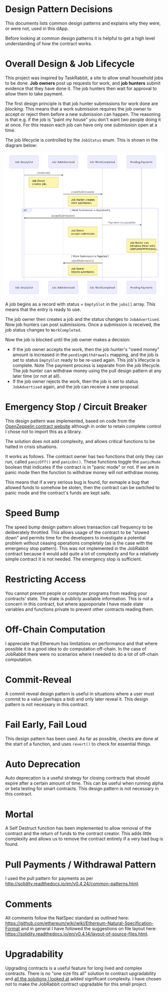 # Design Pattern Decisions
This documents lists common design patterns and explains why they were, or were not, used in this dApp.

Before looking at common design patterns it is helpful to get a high level understanding of how the contract works.

# Overall Design & Job Lifecycle
This project was inspired by TaskRabbit, a site to allow small household jobs to be done. **Job owners** post up requests for work, and **job hunters** submit evidence that they have done it. The job hunters then wait for approval to allow them to take payment.

The first design principle is that job hunter submissions for work done are *blocking*. This means that a work submission requires the job owner to accept or reject them before a new submission can happen. The reasoning is that e.g. if the job is "paint my house" you don't want two people doing it at once. For this reason each job can have only one submission open at a time.

The job lifecycle is controlled by the `JobStatus` enum. This is shown in the diagram below:

![sequence](/documentation/sequence.png "Job Lifecycle")

A job begins as a record with status = `EmptySlot` in the `jobs[]` array. This means that the entry is ready to use.

The job owner then creates a job and the status changes to `JobAdvertised`. Now job hunters can post submissions. Once a submission is received, the job status changes to `WorkCompleted`.

Now the job is blocked until the job owner makes a decision:

* If the job owner accepts the work, then the job hunter's "owed money" amount is increased in the `pendingWithdrawals` mapping, and the job is set to status `EmptySlot` ready to be re-used again. This job's lifecycle is complete. Note The payment process is separate from the job lifecycle. The job hunter can withdraw money using the pull design pattern at any later time (or not at all).
* If the job owner rejects the work, then the job is set to status `JobAdvertised` again, and the job can receive a new proposal.

# Emergency Stop / Circuit Breaker
This design pattern was implemented, based on code from the [OpenZeppelin contract website](https://github.com/OpenZeppelin/openzeppelin-solidity/blob/master/contracts/lifecycle/Pausable.sol) although in order to retain complete control I chose not to import this as a library. 

The solution does not add complexity, and allows critical functions to be halted in crisis situations.

It works as follows. The contract owner has two functions that only they can run, called `panicOff()` and `panicOn()`. These functions toggle the `panicMode` boolean that indicates if the contract is in "panic mode" or not. If we are in panic mode then the function to withdraw money will not withdraw money.

This means that if a very serious bug is found, for exmaple a bug that allowed funds to somehow be stolen, then the contract can be switched to panic mode and the contract's funds are kept safe.

# Speed Bump
The speed bump design pattern allows transaction call frequency to be deliberately throttled. This allows usage of the contract to be "slowed down" and permits time for the developers to investigate a potential problem without ceasing operations completely (as is the case with the emergency stop pattern). This was not implemented in the JobRabbit contract because it would add quite a lot of complexity and for a relatively simple contract it is not needed. The emergency stop is sufficient.

# Restricting Access
You cannot prevent people or computer programs from reading your contracts’ state. The state is publicly available information. This is not a concern in this contract, but where approporiate I have made state variables and functions private to prevent other contracts reading them.

# Off-Chain Computation
I appreciate that Ethereum has limitations on performance and that where possible it is a good idea to do computation off-chain. In the case of JobRabbit there were no scenarios where I needed to do a lot of off-chain computation.

# Commit-Reveal
A commit reveal design pattern is useful in situations where a user must commit to a value (perhaps a bid) and only later reveal it. This design pattern is not necessary in this contract.

# Fail Early, Fail Loud
This design pattern has been used. As far as possible, checks are done at the start of a function, and uses `revert()` to check for essential things.

# Auto Deprecation
Auto deprecation is a useful strategy for closing contracts that should expire after a certain amount of time. This can be useful when running alpha or beta testing for smart contracts. This design pattern is not necessary in this contract.

# Mortal
A Self Destruct function has been implemented to allow removal of the contract and the return of funds to the contract creator. This adds little complexity and allows us to remove the contract entirely if a very bad bug is found.

# Pull Payments / Withdrawal Pattern
I used the pull pattern for payments as per http://solidity.readthedocs.io/en/v0.4.24/common-patterns.html.

# Comments
All comments follow the NatSpec standard as outlined here: https://github.com/ethereum/wiki/wiki/Ethereum-Natural-Specification-Format and in general I have followed the suggestions on file layout here: https://solidity.readthedocs.io/en/v0.4.14/layout-of-source-files.html.

# Upgradability
Upgrading contracts is a useful feature for long lived and complex contracts. There is no "one size fits all" solution to contract upgradability and [all the solutions I looked at](https://blog.indorse.io/ethereum-upgradeable-smart-contract-strategies-456350d0557c) added significant complexity. I have chosen not to make the JobRabbit contract upgradable for this small project.